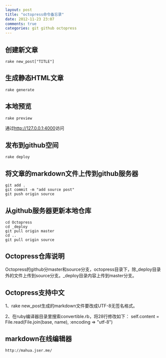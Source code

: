 ```yaml
---
layout: post
title: "octopress命令备忘录"
date: 2012-11-23 23:07
comments: true
categories: git github octopress
---
```


创建新文章
-
	rake new_post["TITLE"]

生成静态HTML文章
-
	rake generate

本地预览
-
	rake preview
通过<http://127.0.0.1:4000>访问

发布到github空间
-
	rake deploy

将文章的markdown文件上传到github服务器
-
	git add .
	git commit -m "add source post"
	git push origin source

从github服务器更新本地仓库
-

	cd Octopress
	cd _deploy
	git pull origin master
	cd ..
	git pull origin source

Octopress仓库说明
-
Octopress的github分master和source分支，octopress目录下，除\_deploy目录外的文件上传到source分支。\_deploy目录内容上传到master分支。

Octopress支持中文
-
1、rake new_post生成的markdown文件要改成UTF-8无签名格式。

2、在ruby编译器目录里搜索convertible.rb，将28行修改如下：
	self.content = File.read(File.join(base, name), :encoding => "utf-8")

markdown在线编辑器
-
	http://mahua.jser.me/
